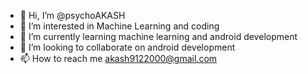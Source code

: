 - 👋 Hi, I’m @psychoAKASH
- 👀 I’m interested in Machine Learning and coding
- 🌱 I’m currently learning machine learning and android development
- 💞️ I’m looking to collaborate on android development
- 📫 How to reach me akash9122000@gmail.com

<!---
psychoAKASH/psychoAKASH is a ✨ special ✨ repository because its `README.md` (this file) appears on your GitHub profile.
You can click the Preview link to take a look at your changes.
--->
